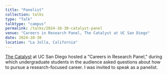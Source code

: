 ```yaml
---
title: "Panelist"
collection: talks
type: "Talk"
talktype: "campus"
permalink: /talks/2024-10-30-catalyst-panel
venue: "Careers in Research Panel, The Catalyst at UC San Diego"
date: 2024-10-30
location: "La Jolla, California"
---
```

<a href="https://escholarship.org/uc/ucsd_aep_catalyst" target="_blank">The Catalyst</a> at UC San Diego hosted a "Careers in Research Panel," during which undergraduate students in the audience asked questions about how to pursue a research-focused career. I was invited to speak as a panelist.
